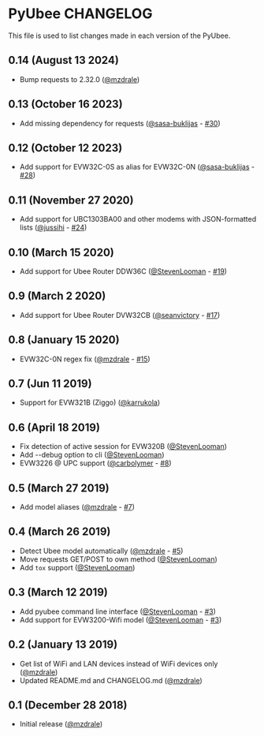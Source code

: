 # PyUbee CHANGELOG
This file is used to list changes made in each version of the PyUbee.

## 0.14 (August 13 2024)
* Bump requests to 2.32.0 ([@mzdrale](http://github.com/mzdrale))

## 0.13 (October 16 2023)
* Add missing dependency for requests ([@sasa-buklijas](https://github.com/sasa-buklijas) - [#30](https://github.com/mzdrale/pyubee/pull/30))

## 0.12 (October 12 2023)
* Add support for EVW32C-0S as alias for EVW32C-0N ([@sasa-buklijas](https://github.com/sasa-buklijas) - [#28](https://github.com/mzdrale/pyubee/pull/28))

## 0.11 (November 27 2020)
* Add support for UBC1303BA00 and other modems with JSON-formatted lists ([@jussihi](https://github.com/jussihi) - [#24](https://github.com/mzdrale/pyubee/pull/24))

## 0.10 (March 15 2020)
* Add support for Ubee Router DDW36C ([@StevenLooman](https://github.com/StevenLooman) - [#19](https://github.com/mzdrale/pyubee/pull/19))

## 0.9 (March 2 2020)
* Add support for Ubee Router DVW32CB ([@seanvictory](https://github.com/seanvictory) - [#17](https://github.com/mzdrale/pyubee/pull/17))

## 0.8 (January 15 2020)
* EVW32C-0N regex fix ([@mzdrale](http://github.com/mzdrale) - [#15](https://github.com/mzdrale/pyubee/pull/15))

## 0.7 (Jun 11 2019)
* Support for EVW321B (Ziggo) ([@karrukola](https://github.com/karrukola))

## 0.6 (April 18 2019)
* Fix detection of active session for EVW320B ([@StevenLooman](http://github.com/StevenLooman))
* Add --debug option to cli ([@StevenLooman](http://github.com/StevenLooman))
* EVW3226 @ UPC support ([@carbolymer](https://github.com/carbolymer) - [#8](https://github.com/mzdrale/pyubee/pull/8))

## 0.5 (March 27 2019)
* Add model aliases ([@mzdrale](https://github.com/mzdrale) - [#7](https://github.com/mzdrale/pyubee/pull/7))

## 0.4 (March 26 2019)
* Detect Ubee model automatically ([@mzdrale](https://github.com/mzdrale) - [#5](https://github.com/mzdrale/pyubee/pull/5))
* Move requests GET/POST to own method ([@StevenLooman](https://github.com/StevenLooman))
* Add `tox` support ([@StevenLooman](https://github.com/StevenLooman))

## 0.3 (March 12 2019)
* Add pyubee command line interface ([@StevenLooman](https://github.com/StevenLooman) - [#3](https://github.com/mzdrale/pyubee/pull/3))
* Add support for EVW3200-Wifi model ([@StevenLooman](https://github.com/StevenLooman) - [#3](https://github.com/mzdrale/pyubee/pull/3))

## 0.2 (January 13 2019)
* Get list of WiFi and LAN devices instead of WiFi devices only ([@mzdrale](https://github.com/mzdrale))
* Updated README.md and CHANGELOG.md ([@mzdrale](https://github.com/mzdrale))

## 0.1 (December 28 2018)
* Initial release ([@mzdrale](https://github.com/mzdrale))
